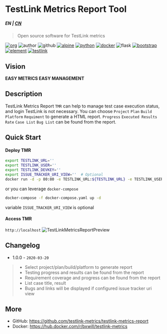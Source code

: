 # TestLink Metrics Report Tool
##### EN | [CN](README.cn.md)

> Open source software for TestLink metrics

[![org](https://img.shields.io/static/v1?style=for-the-badge&label=org&message=Truth%20%26%20Insurance%20Workshop&color=597ed9)](http://bx.baoxian-sz.com)
![author](https://img.shields.io/static/v1?style=for-the-badge&label=author&message=v.stone@163.com&color=blue)
![github](https://img.shields.io/github/license/testlink-metrics/testlink-metrics-report?style=for-the-badge)
[![alpine](https://img.shields.io/static/v1?style=for-the-badge&logo=alpine%20linux&label=Alpine%20Linux&message=3.10&color=0D597F)](https://www.alpinelinux.org)
[![python](https://img.shields.io/static/v1?style=for-the-badge&logo=python&label=Python&message=3.7&color=3776AB)](https://www.python.org)
[![docker](https://img.shields.io/static/v1?style=for-the-badge&logo=docker&label=docker&message=bxwill/testlink-metrics&color=2496ED)](https://hub.docker.com/r/bxwill/testlink-metrics)
![flask](https://img.shields.io/static/v1?style=for-the-badge&logo=python&label=flask&message=1.1.1&color=3776AB)
[![bootstrap](https://img.shields.io/static/v1?style=for-the-badge&logo=bootstrap&label=bootstrap&message=v4&color=563D7C)](https://v4.bootcss.com)
[![element](https://img.shields.io/static/v1?style=for-the-badge&logo=css3&label=element&message=2.13.0&color=1572B6)](https://element.eleme.cn/#/en-US/component/icon)
[![testlink](https://img.shields.io/static/v1?style=for-the-badge&logo=php&label=testlink&message=1.9.x&color=777BB4)](https://github.com/TestLinkOpenSourceTRMS/testlink-code)

## Vision

**EASY METRICS EASY MANAGEMENT**

## Description

TestLink Metrics Report `TMR` can help to manage test case execution status, and login TestLink is not necessary. 
You can choose `Project` `Plan` `Build` `Platform` `Requiment` to generate a HTML report. 
`Progress` `Executed Results` `Rate` `Case List` `Bug List` can be found from the report.

## Quick Start

#### Deploy TMR
```bash
export TESTLINK_URL=''
export TESTLINK_USER=''
export TESTLINK_DEVKEY=''
export ISSUE_TRACKER_URI_VIEW=''  # Optional
docker run -d -p 80:80 -e TESTLINK_URL:${TESTLINK_URL} -e TESTLINK_USER:${TESTLINK_USER} -e TESTLINK_DEVKEY:${TESTLINK_DEVKEY} -it bxwill/testlink-metrics
```
or you can leverage `docker-compose`
```bash
docker-compose -f docker-compose.yaml up -d
```
variable `ISSUE_TRACKER_URI_VIEW` is optional

#### Access TMR
`http://localhost`
![TestLinkMetricsReportPreview](https://repository-images.githubusercontent.com/247091078/962f8200-6aa7-11ea-881b-0a2a3781be33)

## Changelog
- 1.0.0 - `2020-03-20`
> - Select project/plan/build/platform to generate report
> - Testing progress and results can be found from the report
> - Requirement coverage and progress can be found from the report
> - List case title, result 
> - Bugs and links will be displayed if configured issue tracker uri view

## More
- GitHub: https://github.com/testlink-metrics/testlink-metrics-report
- Docker: https://hub.docker.com/r/bxwill/testlink-metrics
